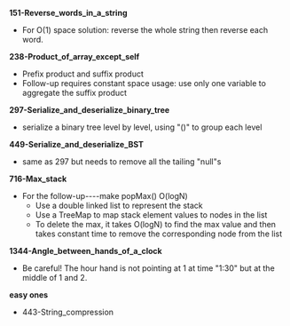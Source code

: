 **151-Reverse_words_in_a_string**
- For O(1) space solution: reverse the whole string then reverse each word.

**238-Product_of_array_except_self**
- Prefix product and suffix product
- Follow-up requires constant space usage: use only one variable to aggregate the suffix product

**297-Serialize_and_deserialize_binary_tree**
- serialize a binary tree level by level, using "()" to group each level

**449-Serialize_and_deserialize_BST**
- same as 297 but needs to remove all the tailing "null"s

**716-Max_stack**
- For the follow-up----make popMax() O(logN)
    - Use a double linked list to represent the stack
    - Use a TreeMap to map stack element values to nodes in the list    
    - To delete the max, it takes O(logN) to find the max value and
      then takes constant time to remove the corresponding node from
      the list

**1344-Angle_between_hands_of_a_clock**
- Be careful! The hour hand is not pointing at 1 at time "1:30" but at
  the middle of 1 and 2.

**easy ones**
- 443-String_compression
